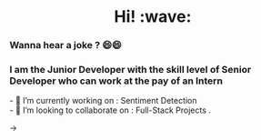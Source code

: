 <h1 align='center'> Hi! :wave:</h1>
<h3> Wanna hear a joke ? 😄😄 </h3>
<h3 align='Left'>I am the Junior Developer with the skill level of Senior Developer who can work at the pay of an Intern </h3>
- 🔭 I’m currently working on : Sentiment Detection <br>
- 👯 I’m looking to collaborate on : Full-Stack Projects .



<!--
**Thunderk3g/ThunderK3g** is a ✨ _special_ ✨ repository because its `README.md` (this file) appears on your GitHub profile.

Here are some ideas to get you started:

- 🔭 I’m currently working on ...
- 🌱 I’m currently learning ...
- 👯 I’m looking to collaborate on ...
- 🤔 I’m looking for help with ...
- 💬 Ask me about ...
- 📫 How to reach me: ...
- 😄 Pronouns: ...
- ⚡ Fun fact: ...
-->
->
